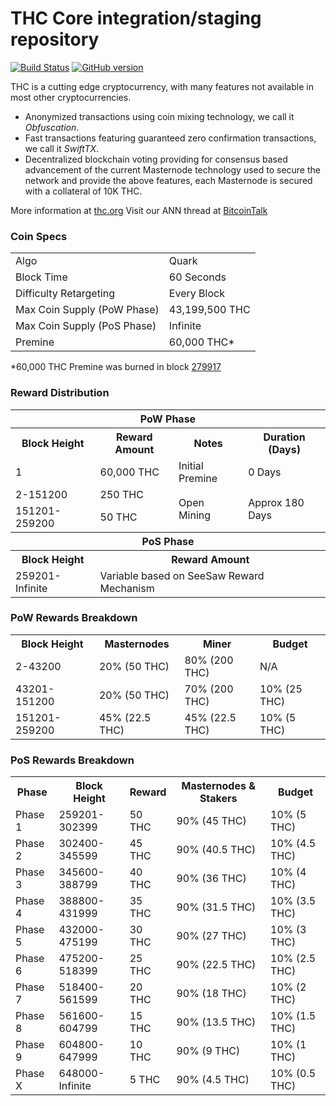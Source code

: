 THC Core integration/staging repository
=====================================

[![Build Status](https://travis-ci.org/THC-Project/THC.svg?branch=master)](https://travis-ci.org/THC-Project/THC) [![GitHub version](https://badge.fury.io/gh/THC-Project%2FTHC.svg)](https://badge.fury.io/gh/THC-Project%2FTHC)

THC is a cutting edge cryptocurrency, with many features not available in most other cryptocurrencies.
- Anonymized transactions using coin mixing technology, we call it _Obfuscation_.
- Fast transactions featuring guaranteed zero confirmation transactions, we call it _SwiftTX_.
- Decentralized blockchain voting providing for consensus based advancement of the current Masternode
  technology used to secure the network and provide the above features, each Masternode is secured
  with a collateral of 10K THC.

More information at [thc.org](http://www.thc.org) Visit our ANN thread at [BitcoinTalk](http://www.bitcointalk.org/index.php?topic=1262920)

### Coin Specs
<table>
<tr><td>Algo</td><td>Quark</td></tr>
<tr><td>Block Time</td><td>60 Seconds</td></tr>
<tr><td>Difficulty Retargeting</td><td>Every Block</td></tr>
<tr><td>Max Coin Supply (PoW Phase)</td><td>43,199,500 THC</td></tr>
<tr><td>Max Coin Supply (PoS Phase)</td><td>Infinite</td></tr>
<tr><td>Premine</td><td>60,000 THC*</td></tr>
</table>

*60,000 THC Premine was burned in block [279917](http://www.presstab.pw/phpexplorer/THC/block.php?blockhash=206d9cfe859798a0b0898ab00d7300be94de0f5469bb446cecb41c3e173a57e0)

### Reward Distribution

<table>
<th colspan=4>PoW Phase</th>
<tr><th>Block Height</th><th>Reward Amount</th><th>Notes</th><th>Duration (Days)</th></tr>
<tr><td>1</td><td>60,000 THC</td><td>Initial Premine</td><td>0 Days</td></tr>
<tr><td>2-151200</td><td>250 THC</td><td rowspan=2>Open Mining</td><td rowspan=2> Approx 180 Days</td></tr>
<tr><td>151201-259200</td><td>50 THC</td></tr>
<tr><th colspan=4>PoS Phase</th></tr>
<tr><th>Block Height</th><th colspan=3>Reward Amount</th></tr>
<tr><td>259201-Infinite</td><td colspan=3>Variable based on SeeSaw Reward Mechanism</td></tr>
</table>

### PoW Rewards Breakdown

<table>
<th>Block Height</th><th>Masternodes</th><th>Miner</th><th>Budget</th>
<tr><td>2-43200</td><td>20% (50 THC)</td><td>80% (200 THC)</td><td>N/A</td></tr>
<tr><td>43201-151200</td><td>20% (50 THC)</td><td>70% (200 THC)</td><td>10% (25 THC)</td></tr>
<tr><td>151201-259200</td><td>45% (22.5 THC)</td><td>45% (22.5 THC)</td><td>10% (5 THC)</td></tr>
</table>

### PoS Rewards Breakdown

<table>
<th>Phase</th><th>Block Height</th><th>Reward</th><th>Masternodes & Stakers</th><th>Budget</th>
<tr><td>Phase 1</td><td>259201-302399</td><td>50 THC</td><td>90% (45 THC)</td><td>10% (5 THC)</td></tr>
<tr><td>Phase 2</td><td>302400-345599</td><td>45 THC</td><td>90% (40.5 THC)</td><td>10% (4.5 THC)</td></tr>
<tr><td>Phase 3</td><td>345600-388799</td><td>40 THC</td><td>90% (36 THC)</td><td>10% (4 THC)</td></tr>
<tr><td>Phase 4</td><td>388800-431999</td><td>35 THC</td><td>90% (31.5 THC)</td><td>10% (3.5 THC)</td></tr>
<tr><td>Phase 5</td><td>432000-475199</td><td>30 THC</td><td>90% (27 THC)</td><td>10% (3 THC)</td></tr>
<tr><td>Phase 6</td><td>475200-518399</td><td>25 THC</td><td>90% (22.5 THC)</td><td>10% (2.5 THC)</td></tr>
<tr><td>Phase 7</td><td>518400-561599</td><td>20 THC</td><td>90% (18 THC)</td><td>10% (2 THC)</td></tr>
<tr><td>Phase 8</td><td>561600-604799</td><td>15 THC</td><td>90% (13.5 THC)</td><td>10% (1.5 THC)</td></tr>
<tr><td>Phase 9</td><td>604800-647999</td><td>10 THC</td><td>90% (9 THC)</td><td>10% (1 THC)</td></tr>
<tr><td>Phase X</td><td>648000-Infinite</td><td>5 THC</td><td>90% (4.5 THC)</td><td>10% (0.5 THC)</td></tr>
</table>
